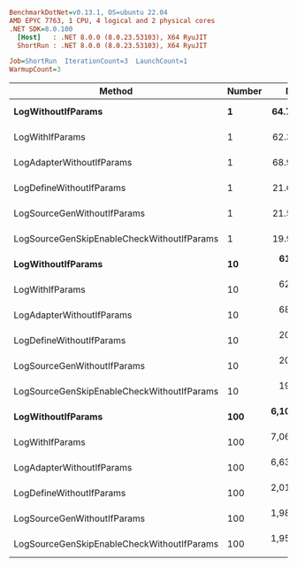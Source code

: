 ``` ini

BenchmarkDotNet=v0.13.1, OS=ubuntu 22.04
AMD EPYC 7763, 1 CPU, 4 logical and 2 physical cores
.NET SDK=8.0.100
  [Host]   : .NET 8.0.0 (8.0.23.53103), X64 RyuJIT
  ShortRun : .NET 8.0.0 (8.0.23.53103), X64 RyuJIT

Job=ShortRun  IterationCount=3  LaunchCount=1  
WarmupCount=3  

```
|                                     Method | Number |        Mean |      Error |    StdDev |         Min |         Max |  Gen 0 | Allocated |
|------------------------------------------- |------- |------------:|-----------:|----------:|------------:|------------:|-------:|----------:|
|                         **LogWithoutIfParams** |      **1** |    **64.77 ns** |   **3.711 ns** |  **0.203 ns** |    **64.58 ns** |    **64.99 ns** | **0.0010** |      **88 B** |
|                            LogWithIfParams |      1 |    62.37 ns |   0.166 ns |  0.009 ns |    62.36 ns |    62.38 ns | 0.0010 |      88 B |
|                  LogAdapterWithoutIfParams |      1 |    68.96 ns |  22.290 ns |  1.222 ns |    67.82 ns |    70.25 ns | 0.0010 |      88 B |
|                   LogDefineWithoutIfParams |      1 |    21.62 ns |   3.451 ns |  0.189 ns |    21.49 ns |    21.84 ns |      - |         - |
|                LogSourceGenWithoutIfParams |      1 |    21.51 ns |   0.524 ns |  0.029 ns |    21.48 ns |    21.53 ns |      - |         - |
| LogSourceGenSkipEnableCheckWithoutIfParams |      1 |    19.96 ns |   4.698 ns |  0.258 ns |    19.79 ns |    20.26 ns |      - |         - |
|                         **LogWithoutIfParams** |     **10** |   **614.66 ns** |  **27.803 ns** |  **1.524 ns** |   **613.18 ns** |   **616.22 ns** | **0.0105** |     **880 B** |
|                            LogWithIfParams |     10 |   622.63 ns | 279.803 ns | 15.337 ns |   613.08 ns |   640.32 ns | 0.0105 |     880 B |
|                  LogAdapterWithoutIfParams |     10 |   688.67 ns |  40.075 ns |  2.197 ns |   686.37 ns |   690.75 ns | 0.0105 |     880 B |
|                   LogDefineWithoutIfParams |     10 |   208.88 ns |   0.679 ns |  0.037 ns |   208.85 ns |   208.92 ns |      - |         - |
|                LogSourceGenWithoutIfParams |     10 |   209.17 ns |   3.104 ns |  0.170 ns |   209.06 ns |   209.37 ns |      - |         - |
| LogSourceGenSkipEnableCheckWithoutIfParams |     10 |   193.40 ns |   2.958 ns |  0.162 ns |   193.30 ns |   193.58 ns |      - |         - |
|                         **LogWithoutIfParams** |    **100** | **6,105.94 ns** | **339.757 ns** | **18.623 ns** | **6,086.32 ns** | **6,123.38 ns** | **0.0992** |   **8,800 B** |
|                            LogWithIfParams |    100 | 7,066.69 ns |  29.818 ns |  1.634 ns | 7,064.80 ns | 7,067.72 ns | 0.0992 |   8,800 B |
|                  LogAdapterWithoutIfParams |    100 | 6,633.66 ns | 972.899 ns | 53.328 ns | 6,578.76 ns | 6,685.26 ns | 0.0992 |   8,800 B |
|                   LogDefineWithoutIfParams |    100 | 2,014.29 ns |  64.441 ns |  3.532 ns | 2,012.08 ns | 2,018.36 ns |      - |         - |
|                LogSourceGenWithoutIfParams |    100 | 1,989.84 ns |  98.907 ns |  5.421 ns | 1,985.06 ns | 1,995.73 ns |      - |         - |
| LogSourceGenSkipEnableCheckWithoutIfParams |    100 | 1,951.25 ns | 535.608 ns | 29.358 ns | 1,934.00 ns | 1,985.15 ns |      - |         - |
